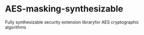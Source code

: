 # AES-masking-synthesizable
Fully synthesizable security extension libraryfor AES cryptographic algorithms
